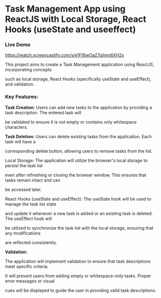 # Task Management App using ReactJS with Local Storage, React Hooks (useState and useeffect)

### Live Demo

https://watch.screencastify.com/v/e1Ff8wOaZ7qjlmn6XH2x


This project aims to create a Task Management application using ReactJS, incorporating concepts 

such as local storage, React Hooks (specifically useState and useEffect), and validation.

### Key Features:

**Task Creation**: 
Users can add new tasks to the application by providing a task description. The entered task will 

be validated to ensure it is not empty or contains only whitespace characters.

**Task Deletion:**
Users can delete existing tasks from the application. Each task will have a 

corresponding delete button, allowing users to remove tasks from the list.

Local Storage:  The application will utilize the browser's local storage to persist the task list 

even after refreshing or closing the browser window. This ensures that tasks remain intact and can 

be accessed later.

React Hooks (useState and useEffect): The useState hook will be used to manage the task list state 

and update it whenever a new task is added or an existing task is deleted. The useEffect hook will 

be utilized to synchronize the task list with the local storage, ensuring that any modifications 

are reflected consistently.

**Validation:**
 
 The application will implement validation to ensure that task descriptions meet specific criteria. 
 
 It will prevent users from adding empty or whitespace-only tasks. Proper error messages or visual 
 
 cues will be displayed to guide the user in providing valid task descriptions.
